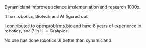 


Dynamicland improves science implementation and research 1000x.


It has robotics, Biotech and AI figured out.


I contributed to openproblems.bio and have 8 years of experience in robotics, and 7
in UI + Grahpics. 

No one has done robotics UI better than dynamicland.
